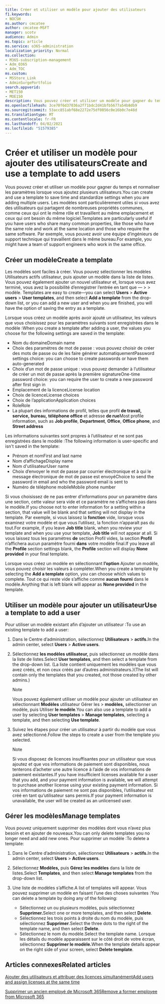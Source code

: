 ```yaml
---
title: Créer et utiliser un modèle pour ajouter des utilisateurs
f1.keywords:
- NOCSH
ms.author: cmcatee
author: cmcatee-MSFT
manager: scotv
audience: Admin
ms.topic: article
ms.service: o365-administration
localization_priority: Normal
ms.collection:
- M365-subscription-management
- Adm_O365
- Adm_TOC
ms.custom:
- MSStore_Link
- AdminSurgePortfolio
search.appverid:
- MET150
- MOE150
description: Vous pouvez créer et utiliser un modèle pour gagner du temps et normaliser les paramètres lorsque vous ajoutez plusieurs utilisateurs.
ms.openlocfilehash: 3ce70f6d37036a2f71bdc2d41bfb5677a54b8db9
ms.sourcegitcommit: 53acc851abf68e2272e75df0856c0e16b0c7e48d
ms.translationtype: MT
ms.contentlocale: fr-FR
ms.lasthandoff: 04/02/2021
ms.locfileid: "51579385"
---
```

# <a name="create-and-use-a-template-to-add-users"></a><span data-ttu-id="09fac-103">Créer et utiliser un modèle pour ajouter des utilisateurs</span><span class="sxs-lookup"><span data-stu-id="09fac-103">Create and use a template to add users</span></span>

<span data-ttu-id="09fac-104">Vous pouvez créer et utiliser un modèle pour gagner du temps et normaliser les paramètres lorsque vous ajoutez plusieurs utilisateurs.</span><span class="sxs-lookup"><span data-stu-id="09fac-104">You can create and use a template to save time and standardize settings when you are adding multiple users.</span></span> <span data-ttu-id="09fac-105">Les modèles sont particulièrement utiles si vous avez des utilisateurs qui partagent de nombreuses propriétés communes, comme ceux qui ont le même rôle et travaillent au même emplacement et ceux qui ont besoin du même logiciel.</span><span class="sxs-lookup"><span data-stu-id="09fac-105">Templates are particularly useful if you have users who share many common properties, like those who have the same role and work at the same location and those who require the same software.</span></span> <span data-ttu-id="09fac-106">Par exemple, vous pouvez avoir une équipe d’ingénieurs de support technique qui travaillent dans le même bureau.</span><span class="sxs-lookup"><span data-stu-id="09fac-106">For example, you might have a team of support engineers who work in the same office.</span></span>  

## <a name="create-a-template"></a><span data-ttu-id="09fac-107">Créer un modèle</span><span class="sxs-lookup"><span data-stu-id="09fac-107">Create a template</span></span>

<span data-ttu-id="09fac-108">Les modèles sont faciles à créer. Vous pouvez sélectionner les modèles Utilisateurs actifs utilisateur, puis ajouter un modèle dans la liste de listes. Vous pouvez également ajouter un nouvel utilisateur et, lorsque vous avez terminé, vous avez la possibilité d’enregistrer l’entrée en tant que &mdash;   >    >  modèle. </span><span class="sxs-lookup"><span data-stu-id="09fac-108">Templates are easy to create&mdash;you can select **Users** > **Active users** > **User templates**, and then select **Add a template** from the drop-down list, or you can add a new user and when you are finished, you will have the option of saving the entry as a template.</span></span>

<span data-ttu-id="09fac-109">Lorsque vous créez un modèle après avoir ajouté un utilisateur, les valeurs que vous choisissez pour les paramètres suivants sont enregistrées dans le modèle :</span><span class="sxs-lookup"><span data-stu-id="09fac-109">When you create a template after adding a user, the values you choose for the following settings are saved in the template:</span></span>

- <span data-ttu-id="09fac-110">Nom du domaine</span><span class="sxs-lookup"><span data-stu-id="09fac-110">Domain name</span></span>
- <span data-ttu-id="09fac-111">Choix des paramètres de mot de passe : vous pouvez choisir de créer des mots de passe ou de les faire générer automatiquement</span><span class="sxs-lookup"><span data-stu-id="09fac-111">Password settings choice: you can choose to create passwords or have them auto-generated</span></span>
- <span data-ttu-id="09fac-112">Choix d’un mot de passe unique : vous pouvez demander à l’utilisateur de créer un mot de passe après la première signature</span><span class="sxs-lookup"><span data-stu-id="09fac-112">One-time password choice: you can require the user to create a new password after first sign in</span></span>
- <span data-ttu-id="09fac-113">Emplacement de la licence</span><span class="sxs-lookup"><span data-stu-id="09fac-113">License location</span></span>
- <span data-ttu-id="09fac-114">Choix de licence</span><span class="sxs-lookup"><span data-stu-id="09fac-114">License choices</span></span>
- <span data-ttu-id="09fac-115">Choix de l’application</span><span class="sxs-lookup"><span data-stu-id="09fac-115">Application choices</span></span>
- <span data-ttu-id="09fac-116">Role</span><span class="sxs-lookup"><span data-stu-id="09fac-116">Role</span></span>
- <span data-ttu-id="09fac-117">La plupart des informations de profil, telles que profil **de travail,** **service,** **bureau,** **téléphone office** et adresse **de rue**</span><span class="sxs-lookup"><span data-stu-id="09fac-117">Most profile information, such as **Job profile**, **Department**, **Office**, **Office phone**, and **Street address**</span></span> 

<span data-ttu-id="09fac-118">Les informations suivantes sont propres à l’utilisateur et ne sont pas enregistrées dans le modèle :</span><span class="sxs-lookup"><span data-stu-id="09fac-118">The following information is user-specific and isn't saved in the template:</span></span>

- <span data-ttu-id="09fac-119">Prénom et nom</span><span class="sxs-lookup"><span data-stu-id="09fac-119">First and last name</span></span>
- <span data-ttu-id="09fac-120">Nom d’affichage</span><span class="sxs-lookup"><span data-stu-id="09fac-120">Display name</span></span>
- <span data-ttu-id="09fac-121">Nom d'utilisateur</span><span class="sxs-lookup"><span data-stu-id="09fac-121">User name</span></span>
- <span data-ttu-id="09fac-122">Choix d’envoyer le mot de passe par courrier électronique et à qui le message électronique de mot de passe est envoyé</span><span class="sxs-lookup"><span data-stu-id="09fac-122">Choice to send the password in email and who the password email is sent to</span></span>
- <span data-ttu-id="09fac-123">Numéro de téléphone mobile</span><span class="sxs-lookup"><span data-stu-id="09fac-123">Mobile phone number</span></span>

<span data-ttu-id="09fac-124">Si vous choisissez de ne pas entrer d’informations pour un paramètre dans une section, cette valeur sera vide et ce paramètre ne s’affichera pas dans le modèle.</span><span class="sxs-lookup"><span data-stu-id="09fac-124">If you choose not to enter information for a setting within a section, that value will be blank and that setting will not display in the template.</span></span> <span data-ttu-id="09fac-125">Par exemple, si vous laissez la **fonction** vide, lorsque vous examinez votre modèle et que vous l’utilisez,  la fonction n’apparaît pas du tout.</span><span class="sxs-lookup"><span data-stu-id="09fac-125">For example, if you leave **Job title** blank, when you review your template and when you use your template, **Job title** will not appear at all.</span></span> <span data-ttu-id="09fac-126">Si vous laissez tous les paramètres **de** section Profil vides, la section **Profil** n’affichera aucun paramètre fourni **dans** votre modèle final.</span><span class="sxs-lookup"><span data-stu-id="09fac-126">If you leave all the **Profile** section settings blank, the **Profile** section will display **None provided** in your final template.</span></span>

<span data-ttu-id="09fac-127">Lorsque vous créez un modèle en sélectionnant **l’option** Ajouter un modèle, vous pouvez choisir les valeurs à compléter.</span><span class="sxs-lookup"><span data-stu-id="09fac-127">When you create a template by selecting the **Add a template** option, you can choose which values to complete.</span></span> <span data-ttu-id="09fac-128">Tout ce qui reste vide s’affiche comme **aucun fourni** dans le modèle.</span><span class="sxs-lookup"><span data-stu-id="09fac-128">Anything that is left blank will appear as **None provided** in the template.</span></span>

## <a name="use-a-template-to-add-a-user"></a><span data-ttu-id="09fac-129">Utiliser un modèle pour ajouter un utilisateur</span><span class="sxs-lookup"><span data-stu-id="09fac-129">Use a template to add a user</span></span>

<span data-ttu-id="09fac-130">Pour utiliser un modèle existant afin d’ajouter un utilisateur :</span><span class="sxs-lookup"><span data-stu-id="09fac-130">To use an existing template to add a user:</span></span>

1. <span data-ttu-id="09fac-131">Dans le Centre d’administration, sélectionnez **Utilisateurs**  >  **actifs.**</span><span class="sxs-lookup"><span data-stu-id="09fac-131">In the admin center, select **Users** > **Active users**.</span></span>

2. <span data-ttu-id="09fac-132">Sélectionnez **les modèles utilisateur,** puis sélectionnez un modèle dans la liste de listes.</span><span class="sxs-lookup"><span data-stu-id="09fac-132">Select **User templates**, and then select a template from the drop-down list.</span></span> <span data-ttu-id="09fac-133">(La liste contient uniquement les modèles que vous avez créés, et non ceux créés par d’autres administrateurs.)</span><span class="sxs-lookup"><span data-stu-id="09fac-133">(The list will contain only the templates that you created, not those created by other admins.)</span></span>

   > [!NOTE]
   > <span data-ttu-id="09fac-134">Vous pouvez également utiliser un modèle pour ajouter un utilisateur en sélectionnant **Modèles** utilisateur Gérer les  >  **modèles,** sélectionner un modèle, puis Utiliser **le modèle**.</span><span class="sxs-lookup"><span data-stu-id="09fac-134">You can also use a template to add a user by selecting **User templates** > **Manage templates**, selecting a template, and then selecting **Use template**.</span></span>

3. <span data-ttu-id="09fac-135">Suivez les étapes pour créer un utilisateur à partir du modèle que vous avez sélectionné.</span><span class="sxs-lookup"><span data-stu-id="09fac-135">Follow the steps to create a user from the template you selected.</span></span>

   > [!NOTE]
   > <span data-ttu-id="09fac-136">Si vous disposez de licences insuffisantes pour un utilisateur que vous ajoutez et que vos informations de paiement sont disponibles, nous tenterons d’acheter une autre licence à l’aide de vos informations de paiement existantes.</span><span class="sxs-lookup"><span data-stu-id="09fac-136">If you have insufficient licenses available for a user that you add, and your payment information is available, we will attempt to purchase another license using your existing payment information.</span></span> <span data-ttu-id="09fac-137">Si vos informations de paiement ne sont pas disponibles, l’utilisateur est créé en tant qu’utilisateur sans permis.</span><span class="sxs-lookup"><span data-stu-id="09fac-137">If your payment information is unavailable, the user will be created as an unlicensed user.</span></span>

## <a name="manage-templates"></a><span data-ttu-id="09fac-138">Gérer les modèles</span><span class="sxs-lookup"><span data-stu-id="09fac-138">Manage templates</span></span>

<span data-ttu-id="09fac-139">Vous pouvez uniquement supprimer des modèles dont vous n’avez plus besoin et en ajouter de nouveaux.</span><span class="sxs-lookup"><span data-stu-id="09fac-139">You can only delete templates you no longer need and add new ones.</span></span> <span data-ttu-id="09fac-140">Pour supprimer un modèle :</span><span class="sxs-lookup"><span data-stu-id="09fac-140">To delete a template:</span></span>

1. <span data-ttu-id="09fac-141">Dans le Centre d’administration, sélectionnez **Utilisateurs**  >  **actifs.**</span><span class="sxs-lookup"><span data-stu-id="09fac-141">In the admin center, select **Users** > **Active users**.</span></span>

2. <span data-ttu-id="09fac-142">Sélectionnez **Modèles,** puis **Gérez les modèles** dans la liste de listes.</span><span class="sxs-lookup"><span data-stu-id="09fac-142">Select **Templates**, and then select **Manage templates** from the drop-down list.</span></span>

3. <span data-ttu-id="09fac-143">Une liste de modèles s’affiche.</span><span class="sxs-lookup"><span data-stu-id="09fac-143">A list of templates will appear.</span></span> <span data-ttu-id="09fac-144">Vous pouvez supprimer un modèle en faisant l’une des choses suivantes :</span><span class="sxs-lookup"><span data-stu-id="09fac-144">You can delete a template by doing any of the following:</span></span>
    - <span data-ttu-id="09fac-145">Sélectionnez un ou plusieurs modèles, puis sélectionnez **Supprimer.**</span><span class="sxs-lookup"><span data-stu-id="09fac-145">Select one or more templates, and then select **Delete**.</span></span> 
    - <span data-ttu-id="09fac-146">Sélectionnez les trois points à droite du nom du modèle, puis sélectionnez **Supprimer**.</span><span class="sxs-lookup"><span data-stu-id="09fac-146">Select the three dots to the right of the template name, and then select **Delete**.</span></span>
    - <span data-ttu-id="09fac-147">Sélectionnez le nom du modèle.</span><span class="sxs-lookup"><span data-stu-id="09fac-147">Select the template name.</span></span> <span data-ttu-id="09fac-148">Lorsque les détails du modèle apparaissent sur le côté droit de votre écran, sélectionnez **Supprimer le modèle.**</span><span class="sxs-lookup"><span data-stu-id="09fac-148">When the template details appear on the right side of your screen, select **Delete template**.</span></span>

## <a name="related-articles"></a><span data-ttu-id="09fac-149">Articles connexes</span><span class="sxs-lookup"><span data-stu-id="09fac-149">Related articles</span></span>

[<span data-ttu-id="09fac-150">Ajouter des utilisateurs et attribuer des licences simultanément</span><span class="sxs-lookup"><span data-stu-id="09fac-150">Add users and assign licenses at the same time</span></span>](add-users.md)

[<span data-ttu-id="09fac-151">Supprimer un ancien employé de Microsoft 365</span><span class="sxs-lookup"><span data-stu-id="09fac-151">Remove a former employee from Microsoft 365</span></span>](remove-former-employee.md)
  
